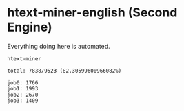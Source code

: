 # htext-miner-english (Second Engine)

Everything doing here is automated.

```
htext-miner

total: 7838/9523 (82.30599600966082%)

job0: 1766
job1: 1993
job2: 2670
job3: 1409
```